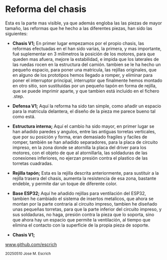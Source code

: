 # Reforma del chasis

Esta es la parte mas visible, ya que además engloba las las piezas de mayor tamaño, las reformas que he hecho a las diferentes piezas, han sido las siguientes:

- **Chasis V1;** En primer lugar empezamos por el propio chasis, las reformas efectuadas en el han sido varias, la primera, y mas importante, fué suplementar en 3 milimetros la posición de los motores,
  para que queden mas afuera, mejore la estabilidad, e impida que los laterales de las ruedas rocen en la estructura del camión.
  tambien se le ha hecho un pequeño espacio, para poner una matricula, las rejillas originales, que en alguno de los prototipos hemos llegado a romper, y eliminar para poner el interruptor principal,
  interruptor que finalmente hemos montado en otro sitio, son sustituidas por un pequeño tapón en forma de rejilla, que se puede imprimir aparte, y que tambien está incluido en el fichero .step.
  
- **Defensa V1;** Aquí la reforma ha sido tan simple, como añadir un espacio para la matricula delantera, el diseño de la pieza me parece bueno tal como está.

- **Estructura interna;** Aquí el cambio ha sido mayor, en primer lugar se han añadido paredes y angulos, entre las antiguas torretas verticales, que por su posición y forma, eran demasiado fragiles y faciles de romper,
  también se han añadido separadores, para la placa de circuito impreso, en la zona donde se atornilla la placa del driver para los motores, con el objeto de que al atornillarla,
  las soldaduras de las conexiones inferiores, no ejerzan presión contra el plastico de las torretas cuadradas.

- **Rejilla tapón;** Esta es la rejilla descrita anteriormente, para sustituir a la rejilla trasera del chasis, aumenta la resistencia de esa zona, bastante endeble, y permite dar un toque de diferente color.

- **Base ESP32;** Aquí he añadido rejillas para ventilación del ESP32, tambien he cambiado el sistema de insertos metalicos, que ahora se montan por la parte contraria al circuito impreso,
   tambien he diseñado unas pequeñas torretas, para que la parte inferior del circuito impreso, y sus soldaduras, no haga, presión contra la pieza que lo soporta,
   sino que ahora hay un espacio que permite la ventilación, al tiempo que elimina el contacto con la superficie de la propia pieza de soporte.
 
- **Chasis V1;**
  
  
www.github.com/escrich

<sub> 
20250510 Jose M. Escrich 
</sub>
